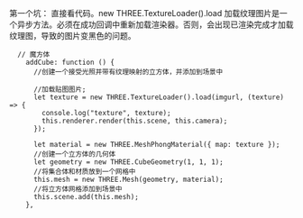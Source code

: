 第一个坑：
直接看代码。new THREE.TextureLoader().load 加载纹理图片是一个异步方法。必须在成功回调中重新加载渲染器。否则，会出现已渲染完成才加载纹理图，导致的图片变黑色的问题。
```
  // 魔方体
    addCube: function () {
      //创建一个接受光照并带有纹理映射的立方体，并添加到场景中

      //加载贴图图片;
      let texture = new THREE.TextureLoader().load(imgurl, (texture) => {
        console.log("texture", texture);
        this.renderer.render(this.scene, this.camera);
      });

      let material = new THREE.MeshPhongMaterial({ map: texture });
      //创建一个立方体的几何体
      let geometry = new THREE.CubeGeometry(1, 1, 1);
      //将集合体和材质放到一个网格中
      this.mesh = new THREE.Mesh(geometry, material);
      //将立方体网格添加到场景中
      this.scene.add(this.mesh);
    },
```